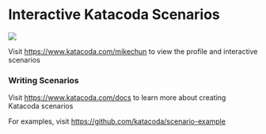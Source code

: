 # Interactive Katacoda Scenarios

[![](http://shields.katacoda.com/katacoda/mikechun/count.svg)](https://www.katacoda.com/mikechun "Get your profile on Katacoda.com")

Visit https://www.katacoda.com/mikechun to view the profile and interactive scenarios

### Writing Scenarios
Visit https://www.katacoda.com/docs to learn more about creating Katacoda scenarios

For examples, visit https://github.com/katacoda/scenario-example
